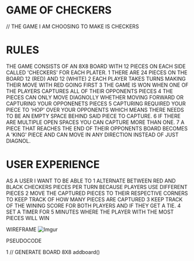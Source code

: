 # GAME OF CHECKERS
// THE GAME I AM CHOOSING TO MAKE IS CHECKERS
 # RULES
  THE GAME CONSISTS OF AN 8X8 BOARD WITH 12 PIECES ON EACH SIDE CALLED 'CHECKERS' FOR EACH PLATER.
1 THERE ARE 24 PIECES ON THE BOARD 12 (RED) AND 12 (WHITE)
2 EACH PLAYER TAKES TURNS MAKING THEIR MOVE WITH RED GOING FIRST
3 THE GAME IS WON WHEN ONE OF THE PLAYERS CAPTURES ALL OF THEIR OPPONENTS PIECES
4 THE PIECES CAN ONLY MOVE DIAGNOLLY WHETHER MOVING FORWARD OR CAPTURING YOUR OPPONENETS PIECES
5 CAPTURING REQUIRED YOUR PIECE TO 'HOP' OVER YOUR OPPONENTS WHICH MEANS THERE NEEDS TO BE AN EMPTY SPACE BEHIND SAID PIECE TO CAPTURE. 
6 IF THERE ARE MULTIPLE OPEN SPACES YOU CAN CAPTURE MORE THAN ONE. 
7 A PIECE THAT REACHES THE END OF THEIR OPPONENTS BOARD BECOMES A 'KING' PIECE AND CAN MOVE IN ANY DIRECTION INSTEAD OF JUST DIAGNOL. 

 # USER EXPERIENCE
 AS A USER I WANT TO BE ABLE TO
1 ALTERNATE BETWEEN RED AND BLACK CHECKERS PIECES PER TURN BECAUSE PLAYERS USE DIFFERENT PIECES
2 MOVE THE CAPTURED PIECES TO THEIR RESPECTIVE CORNERS TO KEEP TRACK OF HOW MANY PIECES ARE CAPTURED
3 KEEP TRACK OF THE WINING SCORE FOR BOTH PLAYERS AND IF THEY GET A TIE.
4 SET A TIMER FOR 5 MINUTES WHERE THE PLAYER WITH THE MOST PIECES WILL WIN 

  
WIREFRAME 
![Imgur]((https://i.imgur.com/AgUKJs2l.png))

 PSEUDOCODE 

 1 // GENERATE BOARD 8X8 
 addboard()